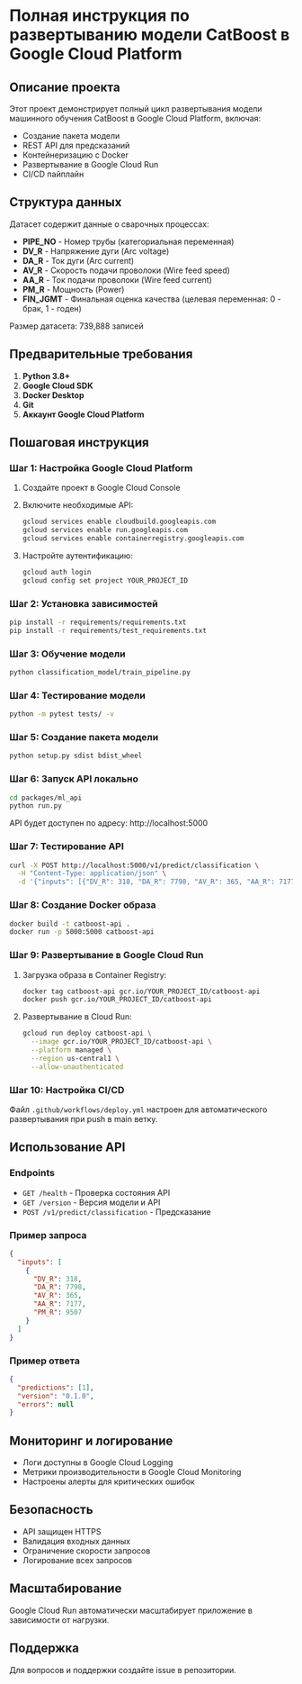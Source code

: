 ﻿# Полная инструкция по развертыванию модели CatBoost в Google Cloud Platform

## Описание проекта

Этот проект демонстрирует полный цикл развертывания модели машинного обучения CatBoost в Google Cloud Platform, включая:
- Создание пакета модели
- REST API для предсказаний
- Контейнеризацию с Docker
- Развертывание в Google Cloud Run
- CI/CD пайплайн

## Структура данных

Датасет содержит данные о сварочных процессах:
- **PIPE_NO** - Номер трубы (категориальная переменная)
- **DV_R** - Напряжение дуги (Arc voltage)
- **DA_R** - Ток дуги (Arc current) 
- **AV_R** - Скорость подачи проволоки (Wire feed speed)
- **AA_R** - Ток подачи проволоки (Wire feed current)
- **PM_R** - Мощность (Power)
- **FIN_JGMT** - Финальная оценка качества (целевая переменная: 0 - брак, 1 - годен)

Размер датасета: 739,888 записей

## Предварительные требования

1. **Python 3.8+**
2. **Google Cloud SDK**
3. **Docker Desktop**
4. **Git**
5. **Аккаунт Google Cloud Platform**

## Пошаговая инструкция

### Шаг 1: Настройка Google Cloud Platform

1. Создайте проект в Google Cloud Console
2. Включите необходимые API:
   ```bash
   gcloud services enable cloudbuild.googleapis.com
   gcloud services enable run.googleapis.com
   gcloud services enable containerregistry.googleapis.com
   ```

3. Настройте аутентификацию:
   ```bash
   gcloud auth login
   gcloud config set project YOUR_PROJECT_ID
   ```

### Шаг 2: Установка зависимостей

```bash
pip install -r requirements/requirements.txt
pip install -r requirements/test_requirements.txt
```

### Шаг 3: Обучение модели

```bash
python classification_model/train_pipeline.py
```

### Шаг 4: Тестирование модели

```bash
python -m pytest tests/ -v
```

### Шаг 5: Создание пакета модели

```bash
python setup.py sdist bdist_wheel
```

### Шаг 6: Запуск API локально

```bash
cd packages/ml_api
python run.py
```

API будет доступен по адресу: http://localhost:5000

### Шаг 7: Тестирование API

```bash
curl -X POST http://localhost:5000/v1/predict/classification \
  -H "Content-Type: application/json" \
  -d '{"inputs": [{"DV_R": 318, "DA_R": 7798, "AV_R": 365, "AA_R": 7177, "PM_R": 9507}]}'
```

### Шаг 8: Создание Docker образа

```bash
docker build -t catboost-api .
docker run -p 5000:5000 catboost-api
```

### Шаг 9: Развертывание в Google Cloud Run

1. Загрузка образа в Container Registry:
   ```bash
   docker tag catboost-api gcr.io/YOUR_PROJECT_ID/catboost-api
   docker push gcr.io/YOUR_PROJECT_ID/catboost-api
   ```

2. Развертывание в Cloud Run:
   ```bash
   gcloud run deploy catboost-api \
     --image gcr.io/YOUR_PROJECT_ID/catboost-api \
     --platform managed \
     --region us-central1 \
     --allow-unauthenticated
   ```

### Шаг 10: Настройка CI/CD

Файл `.github/workflows/deploy.yml` настроен для автоматического развертывания при push в main ветку.

## Использование API

### Endpoints

- `GET /health` - Проверка состояния API
- `GET /version` - Версия модели и API
- `POST /v1/predict/classification` - Предсказание

### Пример запроса

```json
{
  "inputs": [
    {
      "DV_R": 318,
      "DA_R": 7798,
      "AV_R": 365,
      "AA_R": 7177,
      "PM_R": 9507
    }
  ]
}
```

### Пример ответа

```json
{
  "predictions": [1],
  "version": "0.1.0",
  "errors": null
}
```

## Мониторинг и логирование

- Логи доступны в Google Cloud Logging
- Метрики производительности в Google Cloud Monitoring
- Настроены алерты для критических ошибок

## Безопасность

- API защищен HTTPS
- Валидация входных данных
- Ограничение скорости запросов
- Логирование всех запросов

## Масштабирование

Google Cloud Run автоматически масштабирует приложение в зависимости от нагрузки.

## Поддержка

Для вопросов и поддержки создайте issue в репозитории.
